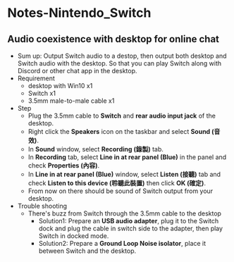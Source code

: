 # Notes-Nintendo_Switch  

## Audio coexistence with desktop for online chat  
- Sum up: Output Switch audio to a destop, then output both desktop and Switch audio with the desktop. So that you can play Switch along with Discord or other chat app in the desktop.  
- Requirement  
  - desktop with Win10 x1  
  - Switch x1  
  - 3.5mm male-to-male cable x1  
- Step  
  - Plug the 3.5mm cable to **Switch** and **rear audio input jack** of the desktop.  
  - Right click the **Speakers** icon on the taskbar and select **Sound (音效)**.  
  - In **Sound** window, select **Recording (錄製)** tab.  
  - In **Recording** tab, select **Line in at rear panel (Blue)** in the panel and check **Properties (內容)**.  
  - In **Line in at rear panel (Blue)** window, select **Listen (接聽)** tab and check **Listen to this device (聆聽此裝置)** then click **OK (確定)**.  
  - From now on there should be sound of Switch output from your desktop.  
- Trouble shooting  
  - There's buzz from Switch through the 3.5mm cable to the desktop  
    - Solution1: Prepare an **USB audio adapter**, plug it to the Switch dock and plug the cable in switch side to the adapter, then play Switch in docked mode.  
    - Solution2: Prepare a **Ground Loop Noise isolator**, place it between Switch and the desktop.  
